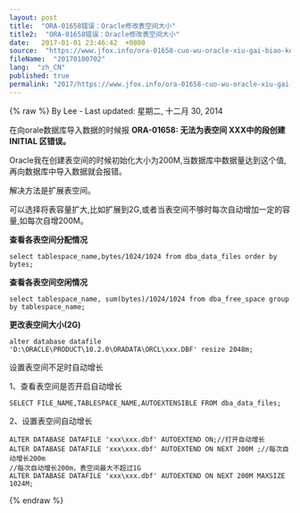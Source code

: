 ```yaml
---
layout: post
title:  "ORA-01658错误：Oracle修改表空间大小"
title2:  "ORA-01658错误：Oracle修改表空间大小"
date:   2017-01-01 23:46:42  +0800
source:  "https://www.jfox.info/ora-01658-cuo-wu-oracle-xiu-gai-biao-kong-jian-da-xiao.html"
fileName:  "20170100702"
lang:  "zh_CN"
published: true
permalink: "2017/https://www.jfox.info/ora-01658-cuo-wu-oracle-xiu-gai-biao-kong-jian-da-xiao.html"
---
```

{% raw %}
By Lee - Last updated: 星期二, 十二月 30, 2014

在向orale数据库导入数据的时候报 **ORA-01658: 无法为表空间 XXX中的段创建 INITIAL 区错误。**

Oracle我在创建表空间的时候初始化大小为200M,当数据库中数据量达到这个值,再向数据库中导入数据就会报错。

解决方法是扩展表空间。

可以选择将表容量扩大,比如扩展到2G,或者当表空间不够时每次自动增加一定的容量,如每次自增200M。

**查看各表空间分配情况**

    select tablespace_name,bytes/1024/1024 from dba_data_files order by bytes;

**查看各表空间空闲情况**

    select tablespace_name, sum(bytes)/1024/1024 from dba_free_space group by tablespace_name;

**更改表空间大小(2G)**

    alter database datafile 'D:\ORACLE\PRODUCT\10.2.0\ORADATA\ORCL\xxx.DBF' resize 2048m;

设置表空间不足时自动增长

1、查看表空间是否开启自动增长

    SELECT FILE_NAME,TABLESPACE_NAME,AUTOEXTENSIBLE FROM dba_data_files;

2、设置表空间自动增长

    ALTER DATABASE DATAFILE 'xxx\xxx.dbf' AUTOEXTEND ON;//打开自动增长
    ALTER DATABASE DATAFILE 'xxx\xxx.dbf' AUTOEXTEND ON NEXT 200M ;//每次自动增长200m
    //每次自动增长200m，表空间最大不超过1G
    ALTER DATABASE DATAFILE 'xxx\xxx.dbf' AUTOEXTEND ON NEXT 200M MAXSIZE 1024M;
{% endraw %}